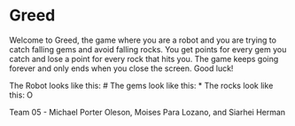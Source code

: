 # Greed
Welcome to Greed, the game where you are a robot and you are trying to catch falling gems and avoid falling rocks. You get points for every gem you catch and lose a point for every rock that hits you. The game keeps going forever and only ends when you close the screen. Good luck!

The Robot looks like this: #
The gems look like this: *
The rocks look like this: O

Team 05 - Michael Porter Oleson, Moises Para Lozano, and Siarhei Herman